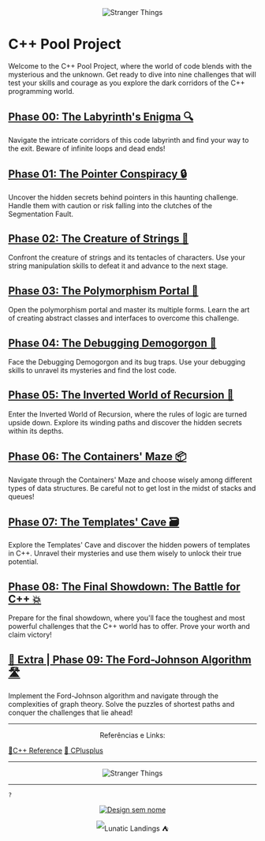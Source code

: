 <div align="center">
  <img src="https://github.com/caoslourenco/Cpp42/assets/18141491/52477701-3bee-41a6-bd39-204ee06f309b" alt="Stranger Things">
</div>

# C++ Pool Project

Welcome to the C++ Pool Project, where the world of code blends with the mysterious and the unknown. Get ready to dive into nine challenges that will test your skills and courage as you explore the dark corridors of the C++ programming world.

## [Phase 00: The Labyrinth's Enigma 🔍](https://github.com/caoslourenco/Cpp42/tree/main/cp00)

Navigate the intricate corridors of this code labyrinth and find your way to the exit. Beware of infinite loops and dead ends!

## [Phase 01: The Pointer Conspiracy 🔒](https://github.com/caoslourenco/Cpp42/tree/main/cp01)

Uncover the hidden secrets behind pointers in this haunting challenge. Handle them with caution or risk falling into the clutches of the Segmentation Fault.

## [Phase 02: The Creature of Strings 🧵](https://github.com/caoslourenco/Cpp42/tree/main/cp02)

Confront the creature of strings and its tentacles of characters. Use your string manipulation skills to defeat it and advance to the next stage.

## [Phase 03: The Polymorphism Portal 🔮](https://github.com/caoslourenco/Cpp42/tree/main/cp03)

Open the polymorphism portal and master its multiple forms. Learn the art of creating abstract classes and interfaces to overcome this challenge.

## [Phase 04: The Debugging Demogorgon 🐛](https://github.com/caoslourenco/Cpp42/tree/main/cp04)

Face the Debugging Demogorgon and its bug traps. Use your debugging skills to unravel its mysteries and find the lost code.

## [Phase 05: The Inverted World of Recursion 🔄](https://github.com/caoslourenco/Cpp42/tree/main/cp05)

Enter the Inverted World of Recursion, where the rules of logic are turned upside down. Explore its winding paths and discover the hidden secrets within its depths.

## [Phase 06: The Containers' Maze 📦](https://github.com/caoslourenco/Cpp42/tree/main/cp06)

Navigate through the Containers' Maze and choose wisely among different types of data structures. Be careful not to get lost in the midst of stacks and queues!

## [Phase 07: The Templates' Cave 🗃️](https://github.com/caoslourenco/Cpp42/tree/main/cp07)

Explore the Templates' Cave and discover the hidden powers of templates in C++. Unravel their mysteries and use them wisely to unlock their true potential.

## [Phase 08: The Final Showdown: The Battle for C++ 💥](https://github.com/caoslourenco/Cpp42/tree/main/cp08)

Prepare for the final showdown, where you'll face the toughest and most powerful challenges that the C++ world has to offer. Prove your worth and claim victory!

## [🤯 Extra | Phase 09: The Ford-Johnson Algorithm 🛣️](https://github.com/caoslourenco/Cpp42/tree/main/cp09)

Implement the Ford-Johnson algorithm and navigate through the complexities of graph theory. Solve the puzzles of shortest paths and conquer the challenges that lie ahead!

----------------------
 <div align="center">Referências e Links:</div>  

[📘C++ Reference](https://en.cppreference.com/) [📙 CPlusplus](https://cplusplus.com/)



----

<div align="center">
  <img src="https://github.com/caoslourenco/Cpp42/assets/18141491/064fdc58-1bb2-4600-b067-389949c0f969" alt="Stranger Things">
</div>

----

``?``   

<!--
<div align="center">
  <img src="https://i.imgur.com/PHBhBUd.png" alt="Stranger Things">
</div>

# Projeto Piscina de C++

Bem-vindo ao Projeto Piscina de C++, onde o mundo do código se mistura com o misterioso e o desconhecido. Prepare-se para mergulhar em nove desafios que vão testar suas habilidades e sua coragem, enquanto você explora os corredores escuros do mundo da programação em C++.

## O Enigma do Labirinto

Navegue pelos corredores intrincados deste labirinto de código e encontre o caminho para a saída. Cuidado com os loops infinitos e os becos sem saída!

## A Conspiração do Ponteiro

Descubra os segredos ocultos por trás dos ponteiros neste desafio assombroso. Manipule-os com cautela ou arrisque-se a cair nas garras do Segmentation Fault.

## A Criatura das Strings

Enfrente a criatura das strings e seus tentáculos de caracteres. Use sua habilidade com manipulação de strings para derrotá-la e avançar para a próxima fase.

## O Portal do Polimorfismo

Abra o portal do polimorfismo e domine suas múltiplas formas. Aprenda a arte de criar classes abstratas e interfaces para superar este desafio.

## O Demogorgon do Debugging

Enfrente o Demogorgon do Debugging e suas armadilhas de bugs. Use suas habilidades de depuração para desvendar seus mistérios e encontrar o código perdido.

## O Mundo Invertido da Recursão

Adentre o Mundo Invertido da Recursão, onde as regras da lógica são viradas de cabeça para baixo. Explore seus caminhos sinuosos e descubra os segredos ocultos dentro de suas profundezas.

## O Labirinto dos Containers

Navegue pelo Labirinto dos Containers e escolha sabiamente entre os diferentes tipos de estruturas de dados. Tome cuidado para não se perder em meio às pilhas e filas!

## A Caverna das Templates

Explore a Caverna das Templates e descubra os poderes ocultos das templates em C++. Desvende seus mistérios e utilize-as com sabedoria para desbloquear seu verdadeiro potencial.

## O Confronto Final: A Batalha pelo C++

Prepare-se para o confronto final, onde você enfrentará os desafios mais difíceis e poderosos que o mundo do C++ tem a oferecer. Prove seu valor e conquiste a vitória!

<div align="center">
  <img src="https://i.imgur.com/KL2vuCi.png" alt="Stranger Things">
</div>
-->
 

<p align="center">
  <a href="https://www.linkedin.com/in/camilla-lourenco/">
    <img src="https://github.com/caoslourenco/Cpp42/assets/18141491/9b9caab4-1c7b-4a05-9122-054c10330c1c" alt="Design sem nome">
  </a>
</p>


<p align="center">
  <img src="https://komarev.com/ghpvc/?username=clourec&label=Strange+World+%F0%9F%A5%9E+&color=8B0000" alt="Lunatic Landings ⛺"/>
</p>
